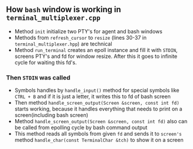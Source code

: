 ## How `bash` window is working in `terminal_multiplexer.cpp`

- Method `init` initialize two PTY's for agent and bash windows
- Methods from `refresh_cursor` to `resize` (lines 30-37 in `terminal_multiplexer.hpp`) are technical
- Method `run_terminal` creates an epoll instance and fill it with `STDIN`, screens PTY's and fd for window resize. After this it goes to infinite cycle for waiting this fd's.

### Then `STDIN` was called

- Symbols handles by `handle_input()` method for special symbols like `CTRL + B` and if it is just a letter, it writes this to fd of bash screen
- Then method `handle_screen_output(Screen &screen, const int fd)` starts working, because it handles everything that needs to print on a screen(including bash screen)
- Method `handle_screen_output(Screen &screen, const int fd)` also can be called from epolling cycle by bash command output
- This method reads all symbols from given `fd` and sends it to `screen's` method `handle_char(const TerminalChar &tch)` to show it on a screen